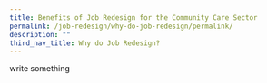 ```yaml
---
title: Benefits of Job Redesign for the Community Care Sector
permalink: /job-redesign/why-do-job-redesign/permalink/
description: ""
third_nav_title: Why do Job Redesign?
---
```

write something
